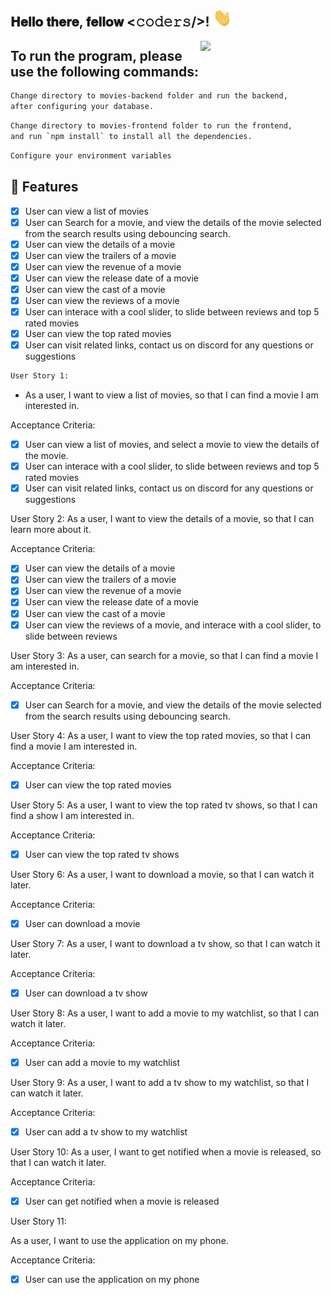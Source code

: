 <h2> 𝐇𝐞𝐥𝐥𝐨 𝐭𝐡𝐞𝐫𝐞, 𝐟𝐞𝐥𝐥𝐨𝐰 <𝚌𝚘𝚍𝚎𝚛𝚜/>!  <img src="https://raw.githubusercontent.com/ABSphreak/ABSphreak/master/gifs/Hi.gif" width="30"></h2>

<img align='right' src='https://user-images.githubusercontent.com/5713670/87202985-820dcb80-c2b6-11ea-9f56-7ec461c497c3.gif' width='200"'>

## To run the program, please use the following commands:

```sh
Change directory to movies-backend folder and run the backend,
after configuring your database.
```

```sh
Change directory to movies-frontend folder to run the frontend,
and run `npm install` to install all the dependencies.
```

```sh
Configure your environment variables
```

<!-- main features -->

## 📝 Features

- [x] User can view a list of movies
- [x] User can Search for a movie, and view the details of the movie selected from the search results using debouncing search.
- [x] User can view the details of a movie
- [x] User can view the trailers of a movie
- [x] User can view the revenue of a movie
- [x] User can view the release date of a movie
- [x] User can view the cast of a movie
- [x] User can view the reviews of a movie
- [x] User can interace with a cool slider, to slide between reviews and top 5 rated movies
- [x] User can view the top rated movies
- [x] User can visit related links, contact us on discord for any questions or suggestions

<!-- User Stories -->

```sh
User Story 1:
```

- As a user, I want to view a list of movies, so that I can find a movie I am interested in.

Acceptance Criteria:

- [x] User can view a list of movies, and select a movie to view the details of the movie.
- [x] User can interace with a cool slider, to slide between reviews and top 5 rated movies
- [x] User can visit related links, contact us on discord for any questions or suggestions

User Story 2:
As a user, I want to view the details of a movie, so that I can learn more about it.

Acceptance Criteria:

- [x] User can view the details of a movie
- [x] User can view the trailers of a movie
- [x] User can view the revenue of a movie
- [x] User can view the release date of a movie
- [x] User can view the cast of a movie
- [x] User can view the reviews of a movie, and interace with a cool slider, to slide between reviews

User Story 3:
As a user, can search for a movie, so that I can find a movie I am interested in.

Acceptance Criteria:

- [x] User can Search for a movie, and view the details of the movie selected from the search results using debouncing search.

User Story 4:
As a user, I want to view the top rated movies, so that I can find a movie I am interested in.

Acceptance Criteria:

- [x] User can view the top rated movies

User Story 5:
As a user, I want to view the top rated tv shows, so that I can find a show I am interested in.

Acceptance Criteria:

- [x] User can view the top rated tv shows

User Story 6:
As a user, I want to download a movie, so that I can watch it later.

Acceptance Criteria:

- [x] User can download a movie

User Story 7:
As a user, I want to download a tv show, so that I can watch it later.

Acceptance Criteria:

- [x] User can download a tv show

User Story 8:
As a user, I want to add a movie to my watchlist, so that I can watch it later.

Acceptance Criteria:

- [x] User can add a movie to my watchlist

User Story 9:
As a user, I want to add a tv show to my watchlist, so that I can watch it later.

Acceptance Criteria:

- [x] User can add a tv show to my watchlist

User Story 10:
As a user, I want to get notified when a movie is released, so that I can watch it later.

Acceptance Criteria:

- [x] User can get notified when a movie is released

User Story 11:

As a user, I want to use the application on my phone.

Acceptance Criteria:

- [x] User can use the application on my phone
